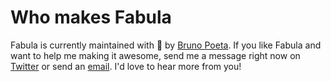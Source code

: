 # Who makes Fabula

Fabula is currently maintained with 💙 by <a href="https://www.twitter.com/elpoteta" target="_blank">Bruno Poeta</a>. If you like Fabula and want to help me making it awesome, send me a message right now on <a href="https://www.twitter.com/fabula-ui" target="_blank">Twitter</a> or send an <a href="mailto:fabulaui@gmail.com" target="_blank">email</a>. I'd love to hear more from you!